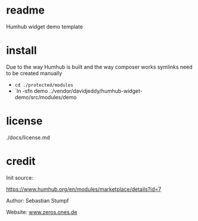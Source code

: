 readme
======

Humhub widget demo template

install
=======

Due to the way Humhub is built and the way composer works symlinks need to be created manually
 * `cd ./protected/modules`
 * `ln -sfn demo ../vendor/davidjeddy/humhub-widget-demo/src/modules/demo

license
=======

./docs/license.md

credit
======

Init source:

https://www.humhub.org/en/modules/marketplace/details?id=7

Author: Sebastian Stumpf

Website: www.zeros.ones.de
